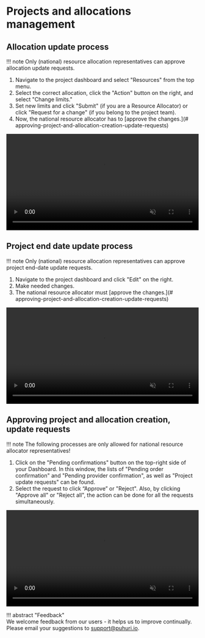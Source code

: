 # Projects and allocations management

## Allocation update process

!!! note
    Only (national) resource allocation representatives can approve allocation update requests. 

1. Navigate to the project dashboard and select "Resources" from the top menu.
2. Select the correct allocation, click the "Action" button on the right, and select "Change limits."
3. Set new limits and click "Submit" (if you are a Resource Allocator) or click "Request for a change" (if you belong to the project team).
4. Now, the national resource allocator has to [approve the changes.](# approving-project-and-allocation-creation-update-requests)

<video controls width="100%" autoplay="true" muted loop >
  <source src="../../../assets/videos/allocation_update.mp4" type="video/mp4">
</video>

## Project end date update process

!!! note
    Only (national) resource allocation representatives can approve project end-date update requests. 

1. Navigate to the project dashboard and click "Edit" on the right.
2. Make needed changes.
3. The national resource allocator must [approve the changes.](# approving-project-and-allocation-creation-update-requests)

<video controls width="100%" autoplay="true" muted loop >
  <source src="../../../assets/videos/how_to_update_project_end_date.mp4" type="video/mp4">
</video>


## Approving project and allocation creation, update requests

!!! note
    The following processes are only allowed for national resource allocator representatives!

1. Click on  the "Pending confirmations" button on the top-right side of your Dashboard. In this window, the lists of "Pending order confirmation" and "Pending provider confirmation", as well as "Project update requests" can be found.
2. Select the request to click “Approve” or "Reject". Also, by clicking "Approve all" or "Reject all", the action can be done for all the requests simultaneously.

<video controls width="100%" autoplay="true" muted loop >
  <source src="../../../assets/videos/approval.mp4" type="video/mp4">
</video>



!!! abstract "Feedback"   
    We welcome feedback from our users - it helps us to improve continually. Please email your suggestions to [support@puhuri.io](mailto:support@puhuri.io).
